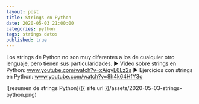 ```yaml
---
layout: post
title: Strings en Python
date: 2020-05-03 21:00:00
categories: python
tags: strings datos
published: true
---
```



Los strings de Python no son muy diferentes a los de cualquier otro lenguaje, pero tienen sus particularidades.
▶️ Video sobre strings en Python: www.youtube.com/watch?v=xAigyL6Lz2s
▶️ Ejercicios con strings en Python: www.youtube.com/watch?v=8h4k64HfY3o

![resumen de strings Python]({{ site.url }}/assets/2020-05-03-strings-python.png)

